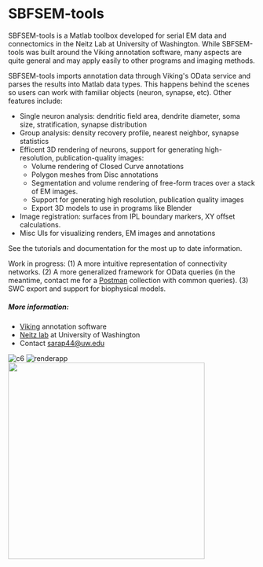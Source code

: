 # SBFSEM-tools

SBFSEM-tools is a Matlab toolbox developed for serial EM data and connectomics in the Neitz Lab at University of Washington. While SBFSEM-tools was built around the Viking annotation software, many aspects are quite general and may apply easily to other programs and imaging methods.

SBFSEM-tools imports annotation data through Viking's OData service and parses the results into Matlab data types. This happens behind the scenes so users can work with familiar objects (neuron, synapse, etc). Other features include:
- Single neuron analysis: dendritic field area, dendrite diameter, soma size, stratification, synapse distribution
- Group analysis: density recovery profile, nearest neighbor, synapse statistics
- Efficent 3D rendering of neurons, support for generating high-resolution, publication-quality images:
  - Volume rendering of Closed Curve annotations
  - Polygon meshes from Disc annotations
  - Segmentation and volume rendering of free-form traces over a stack of EM images. 
  - Support for generating high resolution, publication quality images
  - Export 3D models to use in programs like Blender
- Image registration: surfaces from IPL boundary markers, XY offset calculations.
- Misc UIs for visualizing renders, EM images and annotations

See the tutorials and documentation for the most up to date information. 

Work in progress: (1) A more intuitive representation of connectivity networks. (2) A more generalized framework for OData queries (in the meantime, contact me for a [Postman][postman] collection with common queries). (3) SWC export and support for biophysical models.

##### More information:
* [Viking][viking] annotation software
* [Neitz lab][neitz] at University of Washington
* Contact sarap44@uw.edu

![c6](https://github.com/sarastokes/SBFSEM-tools/blob/master/docs/c6_render.png?raw=true)
![renderapp](https://github.com/sarastokes/SBFSEM-tools/blob/master/docs/renderapp_hcs2.png?raw=true)
<img src="https://github.com/sarastokes/SBFSEM-tools/blob/master/docs/renderapp_hcs2.png?raw=true" width="400">

   [neitz]: <http://www.neitzvision.com/>
   [viking]: <https://connectomes.utah.edu/>
   [postman]: <https://www.getpostman.com/>